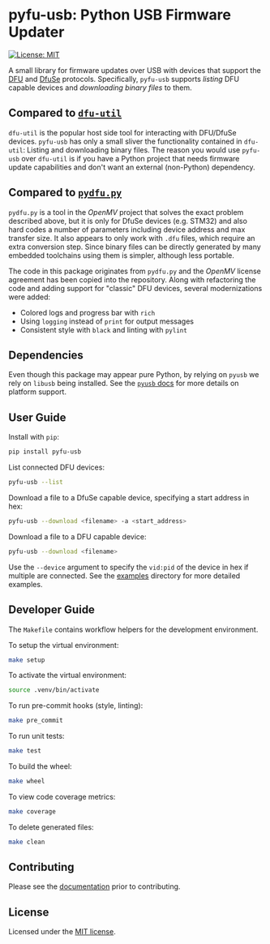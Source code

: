 # pyfu-usb: Python USB Firmware Updater

[![License: MIT](https://img.shields.io/badge/License-MIT-yellow.svg)](https://opensource.org/licenses/MIT)

A small library for firmware updates over USB with devices that support the [DFU](https://www.usb.org/sites/default/files/DFU_1.1.pdf) and [DfuSe](http://dfu-util.sourceforge.net/dfuse.html) protocols. Specifically, `pyfu-usb` supports _listing_ DFU capable devices and _downloading binary files_ to them.

## Compared to [`dfu-util`](http://dfu-util.sourceforge.net/)

`dfu-util` is the popular host side tool for interacting with DFU/DfuSe devices. `pyfu-usb` has only a small sliver the functionality contained in `dfu-util`: Listing and downloading binary files. The reason you would use `pyfu-usb` over `dfu-util` is if you have a Python project that needs firmware update capabilities and don't want an external (non-Python) dependency.

## Compared to [`pydfu.py`](https://github.com/openmv/openmv/blob/9f06eb4fe15f4f181250aa5848c3e3e51bb85506/tools/pydfu.py)

`pydfu.py` is a tool in the _OpenMV_ project that solves the exact problem described above, but it is only for DfuSe devices (e.g. STM32) and also hard codes a number of parameters including device address and max transfer size. It also appears to only work with `.dfu` files, which require an extra conversion step. Since binary files can be directly generated by many embedded toolchains using them is simpler, although less portable.

The code in this package originates from `pydfu.py` and the _OpenMV_ license agreement has been copied into the repository. Along with refactoring the code and adding support for "classic" DFU devices, several modernizations were added:

- Colored logs and progress bar with `rich`
- Using `logging` instead of `print` for output messages
- Consistent style with `black` and linting with `pylint`

## Dependencies

Even though this package may appear pure Python, by relying on `pyusb` we rely on `libusb` being installed. See the [`pyusb` docs](https://github.com/pyusb/pyusb#requirements-and-platform-support) for more details on platform support.

## User Guide

Install with `pip`:

```bash
pip install pyfu-usb
```

List connected DFU devices:

```bash
pyfu-usb --list
```

Download a file to a DfuSe capable device, specifying a start address in hex:

```bash
pyfu-usb --download <filename> -a <start_address>
```

Download a file to a DFU capable device:

```bash
pyfu-usb --download <filename>
```

Use the `--device` argument to specify the `vid:pid` of the device in hex if multiple are connected. See the [examples](examples/) directory for more detailed examples.

## Developer Guide

The `Makefile` contains workflow helpers for the development environment.

To setup the virtual environment:

```bash
make setup
```

To activate the virtual environment:

```bash
source .venv/bin/activate
```

To run pre-commit hooks (style, linting):

```bash
make pre_commit
```

To run unit tests:

```bash
make test
```

To build the wheel:

```bash
make wheel
```

To view code coverage metrics:

```bash
make coverage
```

To delete generated files:

```bash
make clean
```

## Contributing

Please see the [documentation](.github/CONTRIBUTING.md) prior to contributing.

## License

Licensed under the [MIT license](LICENSE).
